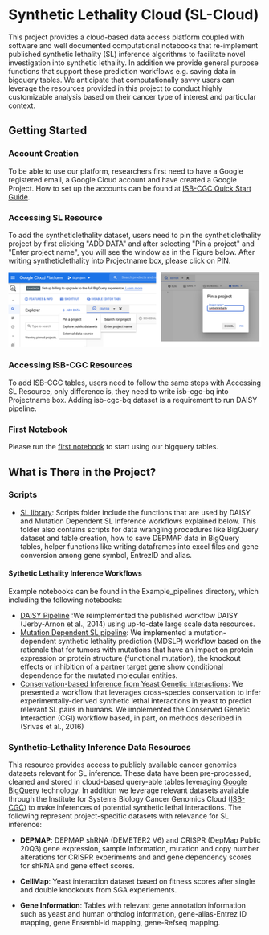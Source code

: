 # Synthetic Lethality Cloud (SL-Cloud)

This project provides a cloud-based data access platform coupled with software and well documented computational notebooks that re-implement published synthetic lethality (SL) inference algorithms to facilitate novel investigation into synthetic lethality. In addition  we provide general purpose functions that support these prediction workflows e.g. saving data in bigquery tables. We anticipate that computationally savvy users can leverage the resources provided in this project to conduct highly customizable analysis based on their cancer type of interest and particular context. 

## Getting Started

### Account Creation
To be able to use our platform, researchers first need to have a Google registered email, a Google Cloud account and have created a Google Project. How to set up the accounts can be found at  [ISB-CGC Quick Start Guide](https://isb-cancer-genomics-cloud.readthedocs.io/en/latest/sections/HowToGetStartedonISB-CGC.html).


### Accessing SL Resource
To  add the syntheticlethality dataset, users need to pin the syntheticlethality project by first clicking "ADD DATA" and after selecting "Pin a project" and "Enter project name", you will see the window as in the Figure below. After writing syntheticlethality into Projectname box, please click on PIN. 

<img src="https://github.com/IlyaLab/SL-Cloud/blob/main/figures/add_sldataset.png" >

### Accessing ISB-CGC Resources
To add ISB-CGC tables, users need to follow the same steps with Accessing SL Resource, only difference is, they need to write isb-cgc-bq into Projectname box.
Adding isb-cgc-bq dataset is a requirement to run DAISY pipeline.

### First Notebook

Please run the [first notebook](https://github.com/IlyaLab/SL-Cloud/blob/main/first_notebook.ipynb) to start using our bigquery tables. 

## What is There in the Project?
### Scripts
- [SL library](https://github.com/IlyaLab/SL-Cloud/tree/main/scripts/): Scripts folder include the functions that are used by DAISY and Mutation Dependent  SL Inference workflows explained below. This folder also contains scripts for data wrangling procedures like BigQuery dataset and table creation, how to save DEPMAP data in BigQuery tables, helper functions like writing dataframes into excel files and gene conversion among gene symbol, EntrezID and alias.

#### Sythetic Lethality Inference Workflows 
Example notebooks can be found in the Example_pipelines directory, which including the following notebooks:
- [DAISY Pipeline](https://github.com/IlyaLab/SL-Cloud/blob/main/Example_pipelines/DAISY_example.ipynb) :We reimplemented the published workflow DAISY (Jerby-Arnon et al., 2014) using up-to-date large scale data resources. </br>
- [Mutation Dependent SL pipeline](https://github.com/IlyaLab/SL-Cloud/blob/main/Example_pipelines/MDSLP_example.ipynb): We implemented a mutation-dependent synthetic lethality prediction (MDSLP) workflow based on the rationale that for tumors with mutations that have an impact on protein expression or protein structure (functional mutation), the knockout effects or inhibition of a partner target gene show conditional dependence for the mutated molecular entities.</br>
- [Conservation-based Inference from Yeast Genetic Interactions](https://github.com/IlyaLab/SL-Cloud/blob/main/Example_pipelines/CGI_example.ipynb): We presented a workflow that leverages cross-species conservation to infer experimentally-derived synthetic lethal interactions in yeast to predict relevant SL pairs in humans. We implemented the Conserved Genetic Interaction (CGI) workflow based, in part, on methods described in (Srivas et al., 2016) </br>

### Synthetic-Lethality Inference Data Resources
This resource provides access to publicly available cancer genomics datasets relevant for SL inference. These data have been pre-processed, cleaned and stored in cloud-based query-able tables leveraging [Google BigQuery](https://cloud.google.com/bigquery)  technology. In addition we leverage relevant datasets available through the Institute for Systems Biology Cancer Genomics Cloud ([ISB-CGC](https://isb-cgc.appspot.com/)) to make inferences of potential synthetic lethal interactions. 
The following represent project-specific datasets with relevance for SL inference:

- **DEPMAP**: DEPMAP shRNA (DEMETER2 V6) and CRISPR (DepMap Public 20Q3) gene expression, sample information, mutation and copy number alterations  for CRISPR experiments and and gene dependency scores for shRNA and gene effect scores.

- **CellMap**: Yeast interaction dataset based on fitness scores after single and double knockouts from SGA experiements.

- **Gene Information**: Tables with relevant gene annotation information such as yeast and human ortholog information, gene-alias-Entrez ID mapping, gene Ensembl-id mapping, gene-Refseq mapping.



